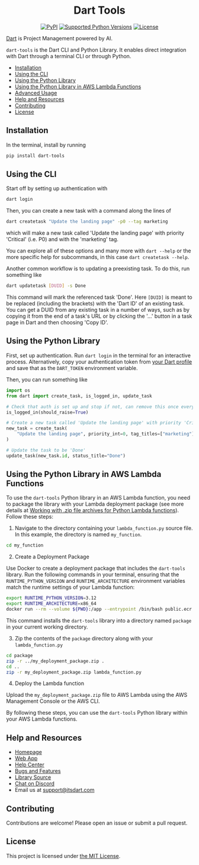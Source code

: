 <div align="center">
  <h1>Dart Tools</h1>
  <p>
    <a href="https://pypi.org/project/dart-tools"><img src="https://img.shields.io/pypi/v/dart-tools" alt="PyPI"></a>
    <a href="pyproject.toml"><img src="https://img.shields.io/pypi/pyversions/dart-tools" alt="Supported Python Versions"></a>
    <a href="LICENSE"><img src="https://img.shields.io/github/license/its-dart/dart-tools" alt="License"></a>
  </p>
</div>

[Dart](https://itsdart.com?nr=1) is Project Management powered by AI.

`dart-tools` is the Dart CLI and Python Library. It enables direct integration with Dart through a terminal CLI or through Python.


- [Installation](#installation)
- [Using the CLI](#using-the-cli)
- [Using the Python Library](#using-the-python-library)
- [Using the Python Library in AWS Lambda Functions](#using-the-python-library-in-aws-lambda-functions)
- [Advanced Usage](#advanced-usage)
- [Help and Resources](#help-and-resources)
- [Contributing](#contributing)
- [License](#license)


## Installation

In the terminal, install by running
```sh
pip install dart-tools
```


## Using the CLI

Start off by setting up authentication with
```sh
dart login
```

Then, you can create a new task with a command along the lines of
```sh
dart createtask "Update the landing page" -p0 --tag marketing
```
which will make a new task called 'Update the landing page' with priority 'Critical' (i.e. P0) and with the 'marketing' tag.

You can explore all of these options and many more with `dart --help` or the more specific help for subcommands, in this case `dart createtask --help`.

Another common workflow is to updating a preexisting task. To do this, run something like
```sh
dart updatetask [DUID] -s Done
```
This command will mark the referenced task 'Done'. Here `[DUID]` is meant to be replaced (including the brackets) with the 'Dart ID' of an existing task. You can get a DUID from any existing task in a number of ways, such as by copying it from the end of a task's URL or by clicking the '...' button in a task page in Dart and then choosing 'Copy ID'.


## Using the Python Library

First, set up authentication. Run `dart login` in the terminal for an interactive process. Alternatively, copy your authentication token from [your Dart profile](https://app.itsdart.com/?settings=account) and save that as the `DART_TOKEN` environment variable.

Then, you can run something like
```python
import os
from dart import create_task, is_logged_in, update_task

# Check that auth is set up and stop if not, can remove this once everything is set up
is_logged_in(should_raise=True)

# Create a new task called 'Update the landing page' with priority 'Critical' (i.e. p0) and with the 'marketing' tag
new_task = create_task(
    "Update the landing page", priority_int=0, tag_titles=["marketing"]
)

# Update the task to be 'Done'
update_task(new_task.id, status_title="Done")
```


## Using the Python Library in AWS Lambda Functions

To use the `dart-tools` Python library in an AWS Lambda function, you need to package the library with your Lambda deployment package (see more details at [Working with .zip file archives for Python Lambda functions](https://docs.aws.amazon.com/lambda/latest/dg/python-package.html)). Follow these steps:

1. Navigate to the directory containing your `lambda_function.py` source file. In this example, the directory is named `my_function`.

  ```sh
  cd my_function
  ```

2. Create a Deployment Package

  Use Docker to create a deployment package that includes the `dart-tools` library. Run the following commands in your terminal, ensuring that the `RUNTIME_PYTHON_VERSION` and `RUNTIME_ARCHITECTURE` environment variables match the runtime settings of your Lambda function:

  ```sh
  export RUNTIME_PYTHON_VERSION=3.12
  export RUNTIME_ARCHITECTURE=x86_64
  docker run --rm --volume ${PWD}:/app --entrypoint /bin/bash public.ecr.aws/lambda/python:${RUNTIME_PYTHON_VERSION}-${RUNTIME_ARCHITECTURE} -c "pip install --target /app/package dart-tools"
  ```

  This command installs the `dart-tools` library into a directory named `package` in your current working directory.

3. Zip the contents of the `package` directory along with your `lambda_function.py`

  ```sh
  cd package
  zip -r ../my_deployment_package.zip .
  cd ..
  zip -r my_deployment_package.zip lambda_function.py
  ```

4. Deploy the Lambda function

  Upload the `my_deployment_package.zip` file to AWS Lambda using the AWS Management Console or the AWS CLI.

By following these steps, you can use the `dart-tools` Python library within your AWS Lambda functions.


## Help and Resources

- [Homepage](https://www.itsdart.com/?nr=1)
- [Web App](https://app.itsdart.com/)
- [Help Center](https://help.itsdart.com/)
- [Bugs and Features](https://app.itsdart.com/p/r/JFyPnhL9En61)
- [Library Source](https://github.com/its-dart/dart-tools/)
- [Chat on Discord](https://discord.gg/RExv8jEkSh)
- Email us at [support@itsdart.com](mailto:support@itsdart.com)


## Contributing

Contributions are welcome! Please open an issue or submit a pull request.


## License

This project is licensed under [the MIT License](LICENSE).
